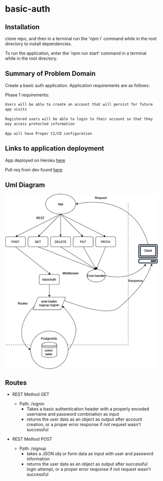 # basic-auth

## Installation

  clone repo, and then in a terminal run the 'npm i' command while in the root directory to install dependencies. 
  
  To run the application, enter the 'npm run start' command in a terminal while in the root directory.

## Summary of Problem Domain

  Create a basic auth application. Application requirements are as follows:
  
  Phase 1 requirements:

    Users will be able to create an account that will persist for future app visits

    Registered users will be able to login to their account so that they may access protected information

    App will have Proper CI/CD configuration

## Links to application deployment

  App deployed on Heroku [here](https://basic-auth-class06.herokuapp.com/)

  Pull req from dev found [here](https://github.com/Beers15/basic-auth/pull/1)

## Uml Diagram

![diagram](./uml-diagram.png)

## Routes

* REST Method GET
  * Path: /signin
    * Takes a basic authentication header with a properly encoded username and password combination as input
    * returns the user data as an object as output after account creation, or a proper error response if not request wasn't successful

* REST Method POST
  * Path: /signup
    * takes a JSON obj or form data as input with user and password information
    * returns the user data as an object as output after successful login attempt, or a proper error response if not request wasn't successful
